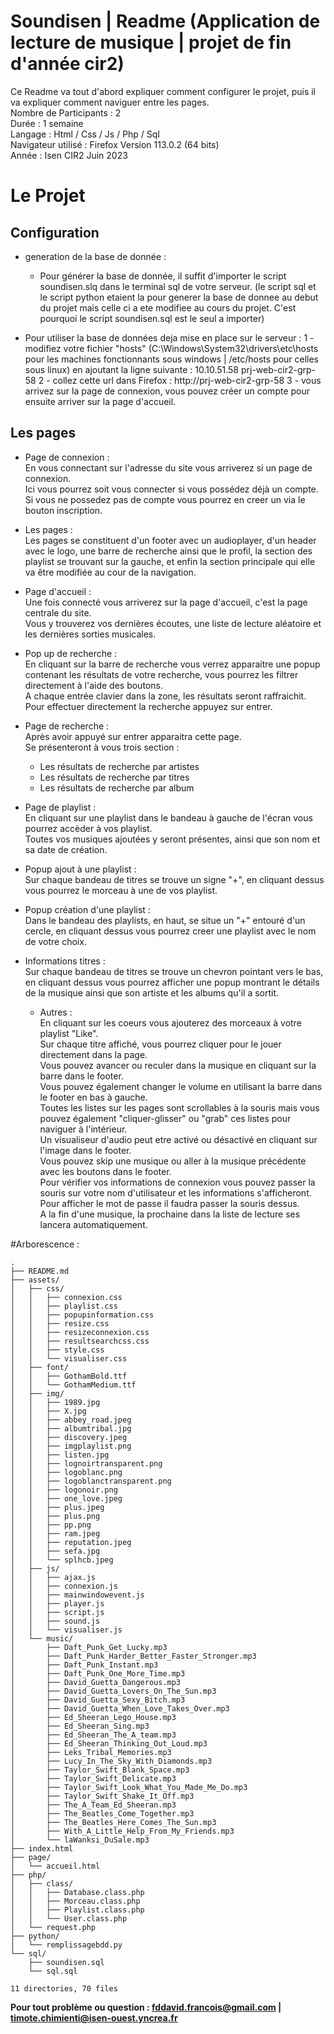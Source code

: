 # Soundisen | Readme (Application de lecture de musique | projet de fin d'année cir2)

Ce Readme va tout d'abord expliquer comment configurer le projet, puis il va expliquer comment naviguer entre les pages.   
Nombre de Participants : 2     
Durée : 1 semaine     
Langage : Html / Css / Js / Php / Sql   
Navigateur utilisé : Firefox Version 113.0.2 (64 bits)   
Année : Isen CIR2 Juin 2023   

# Le Projet

## Configuration
- generation de la base de donnée :
    - Pour générer la base de donnée, il suffit d'importer le script soundisen.slq dans le terminal sql de votre serveur.
        (le script sql et le script python etaient la pour generer la base de donnee au debut du projet mais celle ci a ete modifiee au cours du projet. C'est pourquoi le script soundisen.sql est le seul a importer)

- Pour utiliser la base de données deja mise en place sur le serveur :
    1 - modifiez votre fichier "hosts" (C:\Windows\System32\drivers\etc\hosts pour les machines fonctionnants sous windows | /etc/hosts pour celles sous linux) en ajoutant la ligne suivante : 10.10.51.58 prj-web-cir2-grp-58
    2 - collez cette url dans Firefox : http://prj-web-cir2-grp-58
    3 - vous arrivez sur la page de connexion, vous pouvez créer un compte pour ensuite arriver sur la page d'accueil.

## Les pages

- Page de connexion :    
    En vous connectant sur l'adresse du site vous arriverez si un page de connexion.    
    Ici vous pourrez soit vous connecter si vous possédez déjà un compte.    
    Si vous ne possedez pas de compte vous pourrez en creer un via le bouton inscription.    
- Les pages :    
  Les pages se constituent d'un footer avec un audioplayer, d'un header avec le logo, une barre de recherche ainsi que le profil, la section des playlist se trouvant sur la gauche, et enfin la section principale qui elle va être modifiée au cour de la navigation.    
- Page d'accueil :     
    Une fois connecté vous arriverez sur la page d'accueil, c'est la page centrale du site.    
    Vous y trouverez vos dernières écoutes, une liste de lecture aléatoire et les dernières sorties musicales.    
- Pop up de recherche :     
    En cliquant sur la barre de recherche vous verrez apparaitre une popup contenant les résultats de votre recherche, vous pourrez les filtrer directement à l'aide des boutons.    
    A chaque entrée clavier dans la zone, les résultats seront raffraichit.    
    Pour effectuer directement la recherche appuyez sur entrer.    
- Page de recherche :     
    Après avoir appuyé sur entrer apparaitra cette page.    
    Se présenteront à vous trois section :     
  - Les résultats de recherche par artistes    
  - Les résultats de recherche par titres    
  - Les résultats de recherche par album    
- Page de playlist :    
    En cliquant sur une playlist dans le bandeau à gauche de l'écran vous pourrez accèder à vos playlist.    
    Toutes vos musiques ajoutées y seront présentes, ainsi que son nom et sa date de création.    
- Popup ajout à une playlist :     
    Sur chaque bandeau de titres se trouve un signe "+", en cliquant dessus vous pourrez le morceau à une de vos playlist.    
- Popup création d'une playlist :    
    Dans le bandeau des playlists, en haut, se situe un "+" entouré d'un cercle, en cliquant dessus vous pourrez creer une playlist avec le nom de votre choix.    
- Informations titres :    
  Sur chaque bandeau de titres se trouve un chevron pointant vers le bas, en cliquant dessus vous pourrez afficher une popup montrant le détails de la musique ainsi que son artiste et les albums qu'il a sortit.    

  - Autres :     
      En cliquant sur les coeurs vous ajouterez des morceaux à votre playlist "Like".    
      Sur chaque titre affiché, vous pourrez cliquer pour le jouer directement dans la page.    
      Vous pouvez avancer ou reculer dans la musique en cliquant sur la barre dans le footer.    
      Vous pouvez également changer le volume en utilisant la barre dans le footer en bas à gauche.    
      Toutes les listes sur les pages sont scrollables à la souris mais vous pouvez également "cliquer-glisser" ou "grab" ces listes pour naviguer à l'intérieur.    
      Un visualiseur d'audio peut etre activé ou désactivé en cliquant sur l'image dans le footer.    
      Vous pouvez skip une musique ou aller à la musique précédente avec les boutons dans le footer.   
      Pour vérifier vos informations de connexion vous pouvez passer la souris sur votre nom d'utilisateur et les informations s'afficheront. Pour afficher le mot de passe il faudra passer la souris dessus.   
      A la fin d'une musique, la prochaine dans la liste de lecture ses lancera automatiquement.    
      
         
#Arborescence : 
         
```
.
├── README.md
├── assets/
│   ├── css/
│   │   ├── connexion.css
│   │   ├── playlist.css
│   │   ├── popupinformation.css
│   │   ├── resize.css
│   │   ├── resizeconnexion.css
│   │   ├── resultsearchcss.css
│   │   ├── style.css
│   │   └── visualiser.css
│   ├── font/
│   │   ├── GothamBold.ttf
│   │   └── GothamMedium.ttf
│   ├── img/
│   │   ├── 1989.jpg
│   │   ├── X.jpg
│   │   ├── abbey_road.jpeg
│   │   ├── albumtribal.jpg
│   │   ├── discovery.jpeg
│   │   ├── imgplaylist.png
│   │   ├── listen.jpg
│   │   ├── lognoirtransparent.png
│   │   ├── logoblanc.png
│   │   ├── logoblanctransparent.png
│   │   ├── logonoir.png
│   │   ├── one_love.jpeg
│   │   ├── plus.jpeg
│   │   ├── plus.png
│   │   ├── pp.png
│   │   ├── ram.jpeg
│   │   ├── reputation.jpeg
│   │   ├── sefa.jpg
│   │   └── splhcb.jpeg
│   ├── js/
│   │   ├── ajax.js
│   │   ├── connexion.js
│   │   ├── mainwindowevent.js
│   │   ├── player.js
│   │   ├── script.js
│   │   ├── sound.js
│   │   └── visualiser.js
│   └── music/
│       ├── Daft_Punk_Get_Lucky.mp3
│       ├── Daft_Punk_Harder_Better_Faster_Stronger.mp3
│       ├── Daft_Punk_Instant.mp3
│       ├── Daft_Punk_One_More_Time.mp3
│       ├── David_Guetta_Dangerous.mp3
│       ├── David_Guetta_Lovers_On_The_Sun.mp3
│       ├── David_Guetta_Sexy_Bitch.mp3
│       ├── David_Guetta_When_Love_Takes_Over.mp3
│       ├── Ed_Sheeran_Lego_House.mp3
│       ├── Ed_Sheeran_Sing.mp3
│       ├── Ed_Sheeran_The_A_team.mp3
│       ├── Ed_Sheeran_Thinking_Out_Loud.mp3
│       ├── Leks_Tribal_Memories.mp3
│       ├── Lucy_In_The_Sky_With_Diamonds.mp3
│       ├── Taylor_Swift_Blank_Space.mp3
│       ├── Taylor_Swift_Delicate.mp3
│       ├── Taylor_Swift_Look_What_You_Made_Me_Do.mp3
│       ├── Taylor_Swift_Shake_It_Off.mp3
│       ├── The_A_Team_Ed_Sheeran.mp3
│       ├── The_Beatles_Come_Together.mp3
│       ├── The_Beatles_Here_Comes_The_Sun.mp3
│       ├── With_A_Little_Help_From_My_Friends.mp3
│       └── laWanksi_DuSale.mp3
├── index.html
├── page/
│   └── accueil.html
├── php/
│   ├── class/
│   │   ├── Database.class.php
│   │   ├── Morceau.class.php
│   │   ├── Playlist.class.php
│   │   └── User.class.php
│   └── request.php
├── python/
│   └── remplissagebdd.py
└── sql/
    ├── soundisen.sql
    └── sql.sql

11 directories, 70 files
```

**Pour tout problème ou question : fddavid.francois@gmail.com | timote.chimienti@isen-ouest.yncrea.fr**
